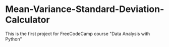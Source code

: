 # Mean-Variance-Standard-Deviation-Calculator
This is the first project for FreeCodeCamp course "Data Analysis with Python"
